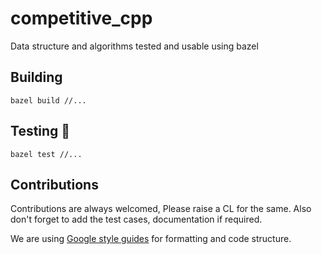 # competitive_cpp

Data structure and algorithms tested and usable using bazel

## Building

```
bazel build //...
```

## Testing 🧪

```
bazel test //...
```

## Contributions

Contributions are always welcomed, Please raise a CL for the same. Also don't forget to add the test cases,
documentation if required.

We are using [Google style guides](https://google.github.io/styleguide/cppguide.html) for formatting and code structure.

